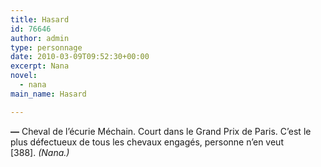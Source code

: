 ```yaml
---
title: Hasard
id: 76646
author: admin
type: personnage
date: 2010-03-09T09:52:30+00:00
excerpt: Nana
novel:
  - nana
main_name: Hasard

---
```

**—** Cheval de l&rsquo;écurie Méchain. Court dans le Grand Prix de Paris. C&rsquo;est le plus défectueux de tous les chevaux engagés, personne n&rsquo;en veut [388]. _(Nana.)_